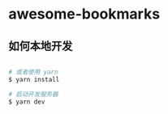 <!--
 * @Author: kingford
 * @Date: 2022-01-11 17:36:32
 * @LastEditTime: 2022-01-11 17:42:14
-->

# awesome-bookmarks

## 如何本地开发

```bash

# 或者使用 yarn
$ yarn install

# 启动开发服务器
$ yarn dev
```
